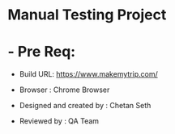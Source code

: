 
# Manual Testing Project

# - Pre Req:

- Build URL: https://www.makemytrip.com/

- Browser : Chrome Browser

- Designed and created by : Chetan Seth

- Reviewed by : QA Team 
